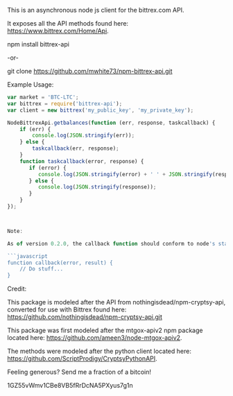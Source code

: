 This is an asynchronous node js client for the bittrex.com API.

It exposes all the API methods found here: https://www.bittrex.com/Home/Api.
 
 
npm install bittrex-api

-or-

git clone https://github.com/mwhite73/npm-bittrex-api.git


Example Usage:

```javascript
var market = 'BTC-LTC';
var bittrex = require('bittrex-api');
var client = new bittrex('my_public_key', 'my_private_key');

NodeBittrexApi.getbalances(function (err, response, taskcallback) {
    if (err) {
        console.log(JSON.stringify(err));
    } else {
        taskcallback(err, response);
    }
    function taskcallback(error, response) {
       if (error) {
          console.log(JSON.stringify(error) + ' ' + JSON.stringify(response));
       } else {
          console.log(JSON.stringify(response));
       }
    }
});



Note:

As of version 0.2.0, the callback function should conform to node's standard for callbacks:

```javascript
function callback(error, result) {
	// Do stuff...
}
```

Credit:

This package is modeled after the API from nothingisdead/npm-cryptsy-api, converted for use with Bittrex found here: https://github.com/nothingisdead/npm-cryptsy-api.git

This package was first modeled after the mtgox-apiv2 npm package located here: https://github.com/ameen3/node-mtgox-apiv2.

The methods were modeled after the python client located here: https://github.com/ScriptProdigy/CryptsyPythonAPI.



Feeling generous? Send me a fraction of a bitcoin!

1GZ55vWmv1CBe8VB5fRrDcNA5PXyus7g1n
